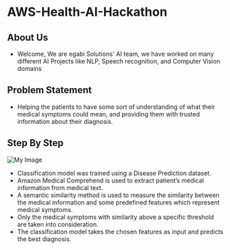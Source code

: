 # AWS-Health-AI-Hackathon

## About Us

* Welcome, We are egabi Solutions' AI team, we have worked on many different AI Projects like NLP, Speech recognition, and Computer Vision domains

## Problem Statement 

* Helping the patients to have some sort of understanding of what their medical symptoms could mean, and providing them with trusted information about their diagnosis.

## Step By Step

![My Image](https://raw.githubusercontent.com/muhammadayman97/AWS-Health-AI-Hackathon/main/images/pipeline.jpg)

* Classification model was trained using a Disease Prediction dataset.
* Amazon Medical Comprehend is used to extract patient’s medical information from medical text.
* A semantic similarity method is used to measure the similarity between the medical information and some predefined features which represent medical symptoms.
* Only the medical symptoms with similarity above a specific threshold are taken into consideration.
* The classification model takes the chosen features as input and predicts the best diagnosis.
